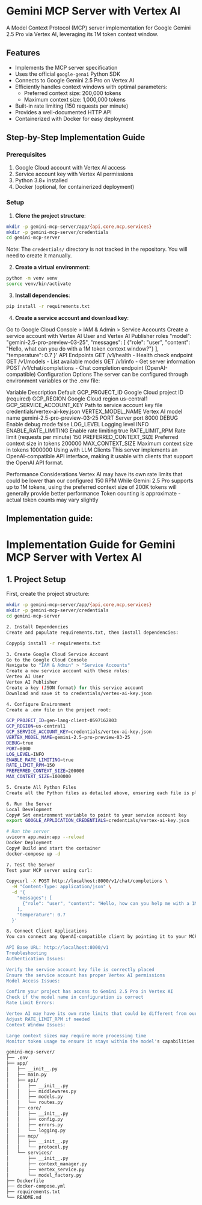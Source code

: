 # Gemini MCP Server with Vertex AI

A Model Context Protocol (MCP) server implementation for Google Gemini 2.5 Pro via Vertex AI, leveraging its 1M token context window.

## Features

- Implements the MCP server specification
- Uses the official `google-genai` Python SDK
- Connects to Google Gemini 2.5 Pro on Vertex AI
- Efficiently handles context windows with optimal parameters:
  - Preferred context size: 200,000 tokens
  - Maximum context size: 1,000,000 tokens
- Built-in rate limiting (150 requests per minute)
- Provides a well-documented HTTP API
- Containerized with Docker for easy deployment

## Step-by-Step Implementation Guide

### Prerequisites

1. Google Cloud account with Vertex AI access
2. Service account key with Vertex AI permissions
3. Python 3.8+ installed
4. Docker (optional, for containerized deployment)

### Setup

1. **Clone the project structure**:

```bash
mkdir -p gemini-mcp-server/app/{api,core,mcp,services}
mkdir -p gemini-mcp-server/credentials
cd gemini-mcp-server
```

Note: The `credentials/` directory is not tracked in the repository. You will need to create it manually.

2. **Create a virtual environment**:

```bash
python -m venv venv
source venv/bin/activate
```

3. **Install dependencies**:

```bash
pip install -r requirements.txt
```

4. **Create a service account and download key**:

Go to Google Cloud Console > IAM & Admin > Service Accounts
Create a service account with Vertex AI User and Vertex AI Publisher roles
    "model": "gemini-2.5-pro-preview-03-25",
    "messages": [
      {"role": "user", "content": "Hello, what can you do with a 1M token context window?"}
    ],
    "temperature": 0.7
  }'
API Endpoints
GET /v1/health - Health check endpoint
GET /v1/models - List available models
GET /v1/info - Get server information
POST /v1/chat/completions - Chat completion endpoint (OpenAI-compatible)
Configuration Options
The server can be configured through environment variables or the .env file:

Variable	Description	Default
GCP_PROJECT_ID	Google Cloud project ID	(required)
GCP_REGION	Google Cloud region	us-central1
GCP_SERVICE_ACCOUNT_KEY	Path to service account key file	credentials/vertex-ai-key.json
VERTEX_MODEL_NAME	Vertex AI model name	gemini-2.5-pro-preview-03-25
PORT	Server port	8000
DEBUG	Enable debug mode	false
LOG_LEVEL	Logging level	INFO
ENABLE_RATE_LIMITING	Enable rate limiting	true
RATE_LIMIT_RPM	Rate limit (requests per minute)	150
PREFERRED_CONTEXT_SIZE	Preferred context size in tokens	200000
MAX_CONTEXT_SIZE	Maximum context size in tokens	1000000
Using with LLM Clients
This server implements an OpenAI-compatible API interface, making it usable with clients that support the OpenAI API format.

Performance Considerations
Vertex AI may have its own rate limits that could be lower than our configured 150 RPM
While Gemini 2.5 Pro supports up to 1M tokens, using the preferred context size of 200K tokens will generally provide better performance
Token counting is approximate - actual token counts may vary slightly

## Implementation guide:

# Implementation Guide for Gemini MCP Server with Vertex AI

## 1. Project Setup

First, create the project structure:

```bash
mkdir -p gemini-mcp-server/app/{api,core,mcp,services}
mkdir -p gemini-mcp-server/credentials
cd gemini-mcp-server

2. Install Dependencies
Create and populate requirements.txt, then install dependencies:

Copypip install -r requirements.txt

3. Create Google Cloud Service Account
Go to the Google Cloud Console
Navigate to "IAM & Admin" > "Service Accounts"
Create a new service account with these roles:
Vertex AI User
Vertex AI Publisher
Create a key (JSON format) for this service account
Download and save it to credentials/vertex-ai-key.json

4. Configure Environment
Create a .env file in the project root:

GCP_PROJECT_ID=gen-lang-client-0597162803
GCP_REGION=us-central1
GCP_SERVICE_ACCOUNT_KEY=credentials/vertex-ai-key.json
VERTEX_MODEL_NAME=gemini-2.5-pro-preview-03-25
DEBUG=true
PORT=8000
LOG_LEVEL=INFO
ENABLE_RATE_LIMITING=true
RATE_LIMIT_RPM=150
PREFERRED_CONTEXT_SIZE=200000
MAX_CONTEXT_SIZE=1000000

5. Create All Python Files
Create all the Python files as detailed above, ensuring each file is placed in its correct directory within the project structure.

6. Run the Server
Local Development
Copy# Set environment variable to point to your service account key
export GOOGLE_APPLICATION_CREDENTIALS=credentials/vertex-ai-key.json

# Run the server
uvicorn app.main:app --reload
Docker Deployment
Copy# Build and start the container
docker-compose up -d

7. Test the Server
Test your MCP server using curl:

Copycurl -X POST http://localhost:8000/v1/chat/completions \
  -H "Content-Type: application/json" \
  -d '{
    "messages": [
      {"role": "user", "content": "Hello, how can you help me with a 1M token context window?"}
    ],
    "temperature": 0.7
  }'

8. Connect Client Applications
You can connect any OpenAI-compatible client by pointing it to your MCP server's endpoint:

API Base URL: http://localhost:8000/v1
Troubleshooting
Authentication Issues:

Verify the service account key file is correctly placed
Ensure the service account has proper Vertex AI permissions
Model Access Issues:

Confirm your project has access to Gemini 2.5 Pro in Vertex AI
Check if the model name in configuration is correct
Rate Limit Errors:

Vertex AI may have its own rate limits that could be different from our configured limits
Adjust RATE_LIMIT_RPM if needed
Context Window Issues:

Large context sizes may require more processing time
Monitor token usage to ensure it stays within the model's capabilities

gemini-mcp-server/
├── .env
├── app/
│   ├── __init__.py
│   ├── main.py
│   ├── api/
│   │   ├── __init__.py
│   │   ├── middlewares.py
│   │   ├── models.py
│   │   └── routes.py
│   ├── core/
│   │   ├── __init__.py
│   │   ├── config.py
│   │   ├── errors.py
│   │   └── logging.py
│   ├── mcp/
│   │   ├── __init__.py
│   │   └── protocol.py
│   └── services/
│       ├── __init__.py
│       ├── context_manager.py
│       ├── vertex_service.py
│       └── model_factory.py
├── Dockerfile
├── docker-compose.yml
├── requirements.txt
└── README.md